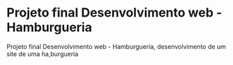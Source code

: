 # Projeto final Desenvolvimento web - Hamburgueria 
 Projeto final Desenvolvimento web - Hamburgueria, desenvolvimento de um site de uma ha,burgueria 
